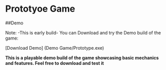 # Prototyoe Game

##Demo

Note: -This is early build-
You can Download and try the Demo build of the game:

[Download Demo] (Demo Game/Prototype.exe)

**This is a playable demo build of the game showcasing basic mechanics and features. Feel free to download and test it**